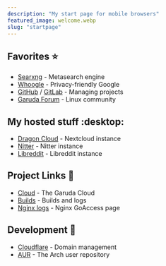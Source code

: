 ```yaml
---
description: "My start page for mobile browsers"
featured_image: welcome.webp
slug: "startpage"
---
```


## Favorites :star:

- [Searxng](https://searx.dr460nf1r3.org) - Metasearch engine
- [Whoogle](https://search.dr460nf1r3.org) - Privacy-friendly Google
- [GitHub](https://github.com) / [GitLab](https://gitlab.com) - Managing projects
- [Garuda Forum](https://forum.garudalinux.org) - Linux community

## My hosted stuff :desktop:

- [Dragon Cloud](https://cloud.dr460nf1r3.org) - Nextcloud instance
- [Nitter](https://twitter.dr460nf1r3.org) - Nitter instance
- [Libreddit](https://reddit.dr460nf1r3.org) - Libreddit instance

## Project Links :eagle:

- [Cloud](https://cloud.garudalinux.org) - The Garuda Cloud
- [Builds](https://builds.garudalinux.org) - Builds and logs
- [Nginx logs](https://logs.garudalinux.org/) - Nginx GoAccess page

## Development :wrench:

- [Cloudflare](https://cloud.garudalinux.org) - Domain management
- [AUR](https://aur.archlinux.org) - The Arch user repository
